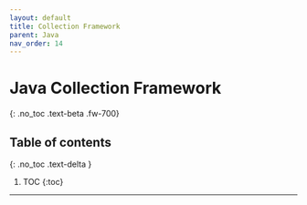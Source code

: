```yaml
---
layout: default
title: Collection Framework
parent: Java
nav_order: 14
---
```


# Java Collection Framework
{: .no_toc .text-beta .fw-700}

## Table of contents
{: .no_toc .text-delta }

1. TOC
{:toc}

---

##